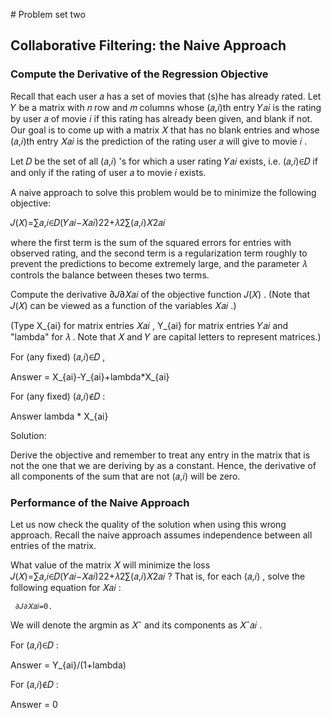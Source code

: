 # Problem set two


## Collaborative Filtering: the Naive Approach


### Compute the Derivative of the Regression Objective

Recall that each user  𝑎  has a set of movies that (s)he has already rated. Let  𝑌  be a matrix with  𝑛  row and  𝑚  columns whose  (𝑎,𝑖)th  entry  𝑌𝑎𝑖  is the rating by user  𝑎  of movie  𝑖  if this rating has already been given, and blank if not. Our goal is to come up with a matrix  𝑋  that has no blank entries and whose  (𝑎,𝑖)th  entry  𝑋𝑎𝑖  is the prediction of the rating user  𝑎  will give to movie  𝑖 .

Let  𝐷  be the set of all  (𝑎,𝑖) 's for which a user rating  𝑌𝑎𝑖  exists, i.e.  (𝑎,𝑖)∈𝐷  if and only if the rating of user  𝑎  to movie  𝑖  exists.

A naive approach to solve this problem would be to minimize the following objective:

𝐽(𝑋)=∑𝑎,𝑖∈𝐷(𝑌𝑎𝑖−𝑋𝑎𝑖)22+𝜆2∑(𝑎,𝑖)𝑋2𝑎𝑖 
 
where the first term is the sum of the squared errors for entries with observed rating, and the second term is a regularization term roughly to prevent the predictions to become extremely large, and the parameter  𝜆  controls the balance between theses two terms.

Compute the derivative  ∂𝐽∂𝑋𝑎𝑖  of the objective function  𝐽(𝑋) . (Note that  𝐽(𝑋)  can be viewed as a function of the variables  𝑋𝑎𝑖 .)

(Type X_{ai} for matrix entries  𝑋𝑎𝑖 , Y_{ai} for matrix entries  𝑌𝑎𝑖  and "lambda" for  𝜆 . Note that  𝑋  and  𝑌  are capital letters to represent matrices.)

For (any fixed)  (𝑎,𝑖)∈𝐷 ,

Answer = X_{ai}-Y_{ai}+lambda*X_{ai}

For (any fixed)  (𝑎,𝑖)∉𝐷 :

Answer lambda * X_{ai}

Solution:

Derive the objective and remember to treat any entry in the matrix that is not the one that we are deriving by as a constant. Hence, the derivative of all components of the sum that are not  (𝑎,𝑖)  will be zero.

### Performance of the Naive Approach

Let us now check the quality of the solution when using this wrong approach. Recall the naive approach assumes independence between all entries of the matrix.

What value of the matrix  𝑋  will minimize the loss  𝐽(𝑋)=∑𝑎,𝑖∈𝐷(𝑌𝑎𝑖−𝑋𝑎𝑖)22+𝜆2∑(𝑎,𝑖)𝑋2𝑎𝑖 ? That is, for each  (𝑎,𝑖) , solve the following equation for  𝑋𝑎𝑖 :

 	 ∂𝐽∂𝑋𝑎𝑖=0. 	 	 
We will denote the argmin as  𝑋ˆ  and its components as  𝑋ˆ𝑎𝑖 .

For  (𝑎,𝑖)∈𝐷 :

Answer = Y_{ai}/(1+lambda)

For  (𝑎,𝑖)∉𝐷 :

Answer = 0





